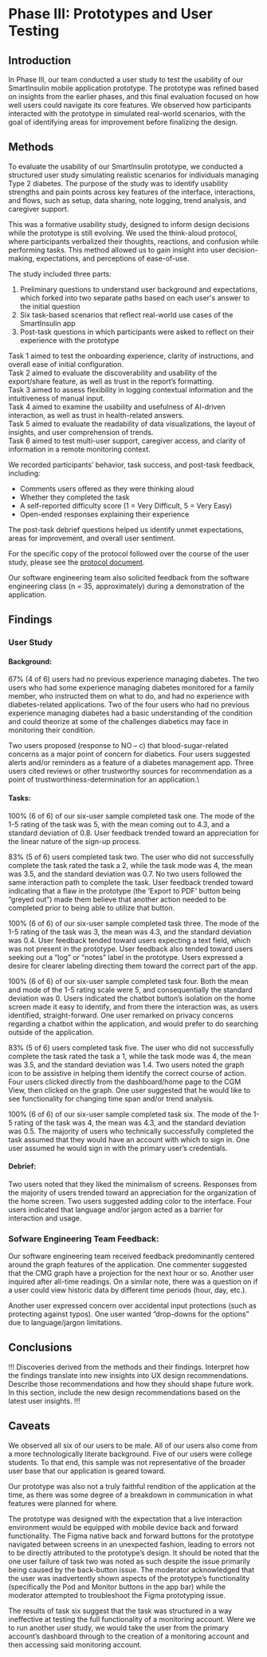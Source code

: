 # Phase III: Prototypes and User Testing

## Introduction

In Phase III, our team conducted a user study to test the usability of our SmartInsulin mobile application prototype. The prototype was refined based on insights from the earlier phases, and this final evaluation focused on how well users could navigate its core features. We observed how participants interacted with the prototype in simulated real-world scenarios, with the goal of identifying areas for improvement before finalizing the design.

## Methods

To evaluate the usability of our SmartInsulin prototype, we conducted a structured user study simulating realistic scenarios for individuals managing Type 2 diabetes. The purpose of the study was to identify usability strengths and pain points across key features of the interface, interactions, and flows, such as setup, data sharing, note logging, trend analysis, and caregiver support.

This was a formative usability study, designed to inform design decisions while the prototype is still evolving. We used the think-aloud protocol, where participants verbalized their thoughts, reactions, and confusion while performing tasks. This method allowed us to gain insight into user decision-making, expectations, and perceptions of ease-of-use.

The study included three parts:

1. Preliminary questions to understand user background and expectations, which forked into two separate paths based on each user's answer to the initial question
2. Six task-based scenarios that reflect real-world use cases of the SmartInsulin app
3. Post-task questions in which participants were asked to reflect on their experience with the prototype

Task 1 aimed to test the onboarding experience, clarity of instructions, and overall ease of initial configuration.\
Task 2 aimed to evaluate the discoverability and usability of the export/share feature, as well as trust in the report’s formatting.\
Task 3 aimed to assess flexibility in logging contextual information and the intuitiveness of manual input.\
Task 4 aimed to examine the usability and usefulness of AI-driven interaction, as well as trust in health-related answers.\
Task 5 aimed to evaluate the readability of data visualizations, the layout of insights, and user comprehension of trends.\
Task 6 aimed to test multi-user support, caregiver access, and clarity of information in a remote monitoring context.

We recorded participants’ behavior, task success, and post-task feedback, including:
- Comments users offered as they were thinking aloud
- Whether they completed the task
- A self-reported difficulty score (1 = Very Difficult, 5 = Very Easy)
- Open-ended responses explaining their experience

The post-task debrief questions helped us identify unmet expectations, areas for improvement, and overall user sentiment.

For the specific copy of the protocol followed over the course of the user study, please see the [protocol document](https://github.com/ChicoState/smartinsulin-ux/blob/main/phaseIII/SmartInsulin%20User%20Study%20Protocol.pdf).

Our software engineering team also solicited feedback from the software engineering class (n = 35, approximately) during a demonstration of the application.

## Findings
### User Study
#### __Background:__
67% (4 of 6) users had no previous experience managing diabetes. The two users who had some experience managing diabetes monitored for a family member, who instructed them on what to do, and had no experience with diabetes-related applications. Two of the four users who had no previous experience managing diabetes had a basic understanding of the condition and could theorize at some of the challenges diabetics may face in monitoring their condition.

Two users proposed (response to NO – c) that blood-sugar-related concerns as a major point of concern for diabetics. Four users suggested alerts and/or reminders as a feature of a diabetes management app. Three users cited reviews or other trustworthy sources for recommendation as a point of trustworthiness-determination for an application.\

#### __Tasks:__
100% (6 of 6) of our six-user sample completed task one. The mode of the 1-5 rating of the task was 5, with the mean coming out to 4.3, and a standard deviation of 0.8. User feedback trended toward an appreciation for the linear nature of the sign-up process.

83% (5 of 6) users completed task two. The user who did not successfully complete the task rated the task a 2, while the task mode was 4, the mean was 3.5, and the standard deviation was 0.7. No two users followed the same interaction path to complete the task. User feedback trended toward indicating that a flaw in the prototype (the ‘Export to PDF’ button being “greyed out”) made them believe that another action needed to be completed prior to being able to utilize that button.

100% (6 of 6) of our six-user sample completed task three. The mode of the 1-5 rating of the task was 3, the mean was 4.3, and the standard deviation was 0.4. User feedback tended toward users expecting a text field, which was not present in the prototype. User feedback also tended toward users seeking out a “log” or “notes” label in the prototype. Users expressed a desire for clearer labeling directing them toward the correct part of the app.

100% (6 of 6) of our six-user sample completed task four. Both the mean and mode of the 1-5 rating scale were 5, and consequentially the standard deviation was 0. Users indicated the chatbot button’s isolation on the home screen made it easy to identify, and from there the interaction was, as users identified, straight-forward. One user remarked on privacy concerns regarding a chatbot within the application, and would prefer to do searching outside of the application.

83% (5 of 6) users completed task five. The user who did not successfully complete the task rated the task a 1, while the task mode was 4, the mean was 3.5, and the standard deviation was 1.4. Two users noted the graph icon to be assistive in helping them identify the correct course of action. Four users clicked directly from the dashboard/home page to the CGM View, then clicked on the graph. One user suggested that he would like to see functionality for changing time span and/or trend analysis.

100% (6 of 6) of our six-user sample completed task six. The mode of the 1-5 rating of the task was 4, the mean was 4.3, and the standard deviation was 0.5. The majority of users who technically successfully completed the task assumed that they would have an account with which to sign in. One user assumed he would sign in with the primary user’s credentials.

#### __Debrief:__
Two users noted that they liked the minimalism of screens. Responses from the majority of users trended toward an appreciation for the organization of the home screen. Two users suggested adding color to the interface. Four users indicated that language and/or jargon acted as a barrier for interaction and usage.

### __Sofware Engineering Team Feedback:__
Our software engineering team received feedback predominantly centered around the graph features of the application. One commenter suggested that the CMG graph have a projection for the next hour or so. Another user inquired after all-time readings. On a similar note, there was a question on if a user could view historic data by different time periods (hour, day, etc.).

Another user expressed concern over accidental input protections (such as protecting against typos). One user wanted “drop-downs for the options” due to language/jargon limitations.


## Conclusions

!!! Discoveries derived from the methods and their findings. Interpret how the findings translate into new insights into UX design recommendations. Describe those recommendations and how they should shape future work. In this section, include the new design recommendations based on the latest user insights. !!!

## Caveats

We observed all six of our users to be male. All of our users also come from a more technologically literate background. Five of our users were college students. To that end, this sample was not representative of the broader user base that our application is geared toward.

Our prototype was also not a truly faithful rendition of the application at the time, as there was some degree of a breakdown in communication in what features were planned for where.

The prototype was designed with the expectation that a live interaction environment would be equipped with mobile device back and forward functionality. The Figma native back and forward buttons for the prototype navigated between screens in an unexpected fashion, leading to errors not to be directly attributed to the prototype’s design. It should be noted that the one user failure of task two was noted as such despite the issue primarily being caused by the back-button issue. The moderator acknowledged that the user was inadvertently shown aspects of the prototype’s functionality (specifically the Pod and Monitor buttons in the app bar) while the moderator attempted to troubleshoot the Figma prototyping issue.

The results of task six suggest that the task was structured in a way ineffective at testing the full functionality of a monitoring account. Were we to run another user study, we would take the user from the primary account’s dashboard through to the creation of a monitoring account and then accessing said monitoring account.
